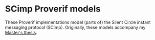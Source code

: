 # SCimp Proverif models

These Proverif implementations model (parts of) the
Silent Circle instant messaging protocol (SCimp).
Originally, these models accompany my [Master's thesis](http://repository.tue.nl/844313).
